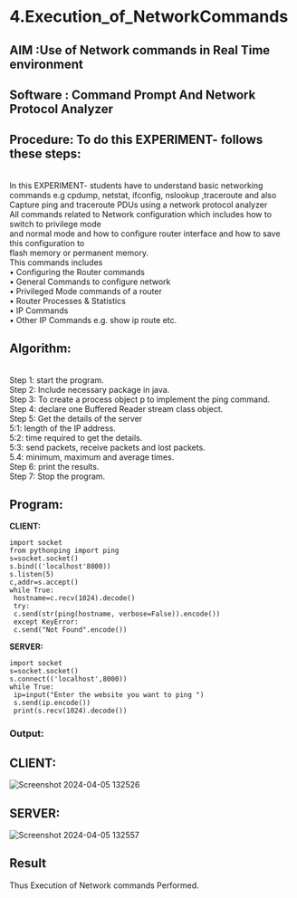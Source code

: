 # 4.Execution_of_NetworkCommands
## AIM :Use of Network commands in Real Time environment
## Software : Command Prompt And Network Protocol Analyzer
## Procedure: To do this EXPERIMENT- follows these steps:
<BR>
In this EXPERIMENT- students have to understand basic networking commands e.g cpdump, netstat, ifconfig, nslookup ,traceroute and also Capture ping and traceroute PDUs using a network protocol analyzer 
<BR>
All commands related to Network configuration which includes how to switch to privilege mode
<BR>
and normal mode and how to configure router interface and how to save this configuration to
<BR>
flash memory or permanent memory.
<BR>
This commands includes
<BR>
• Configuring the Router commands
<BR>
• General Commands to configure network
<BR>
• Privileged Mode commands of a router 
<BR>
• Router Processes & Statistics
<BR>
• IP Commands
<BR>
• Other IP Commands e.g. show ip route etc.
<BR>

## Algorithm:
<BR>
Step 1: start the program.
<BR>
Step 2: Include necessary package in java.
<BR>
Step 3: To create a process object p to implement the ping command.
<BR>
Step 4: declare one Buffered Reader stream class object.
<BR>
Step 5: Get the details of the server
<BR>
 5:1: length of the IP address.
 <BR>
 5:2: time required to get the details.
 <BR>
 5:3: send packets, receive packets and lost packets.
 <BR>
 5.4: minimum, maximum and average times.
 <BR>
Step 6: print the results.
<BR>
Step 7: Stop the program.
<BR>

## Program:
**CLIENT:**
```
import socket
from pythonping import ping
s=socket.socket()
s.bind(('localhost'8000))
s.listen(5)
c,addr=s.accept()
while True:
 hostname=c.recv(1024).decode()
 try:
 c.send(str(ping(hostname, verbose=False)).encode())
 except KeyError:
 c.send("Not Found".encode())
```
**SERVER:**
```
import socket
s=socket.socket()
s.connect(('localhost',8000))
while True:
 ip=input("Enter the website you want to ping ")
 s.send(ip.encode())
 print(s.recv(1024).decode())
```
### Output:
## CLIENT:
![Screenshot 2024-04-05 132526](https://github.com/jabezs2005/4.Execution_of_NetworkCommends/assets/147473463/9ebfeb17-d719-4989-a87d-af3a175c2829)
## SERVER:
![Screenshot 2024-04-05 132557](https://github.com/jabezs2005/4.Execution_of_NetworkCommends/assets/147473463/747e03a3-ad2d-4a87-b872-5405ddc456dc)

## Result
Thus Execution of Network commands Performed.
